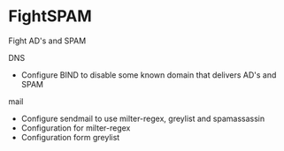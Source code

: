 # FightSPAM
Fight AD's and SPAM

DNS
- Configure BIND to disable some known domain that delivers AD's and SPAM

mail
- Configure sendmail to use milter-regex, greylist and spamassassin
- Configuration for milter-regex
- Configuration form greylist
